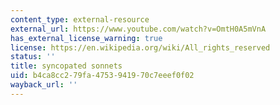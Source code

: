 ```yaml
---
content_type: external-resource
external_url: https://www.youtube.com/watch?v=OmtH0A5mVnA
has_external_license_warning: true
license: https://en.wikipedia.org/wiki/All_rights_reserved
status: ''
title: syncopated sonnets
uid: b4ca8cc2-79fa-4753-9419-70c7eeef0f02
wayback_url: ''
---
```

